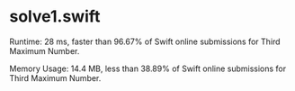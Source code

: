 # solve1.swift

Runtime: 28 ms, faster than 96.67% of Swift online submissions for Third Maximum Number.

Memory Usage: 14.4 MB, less than 38.89% of Swift online submissions for Third Maximum Number.
